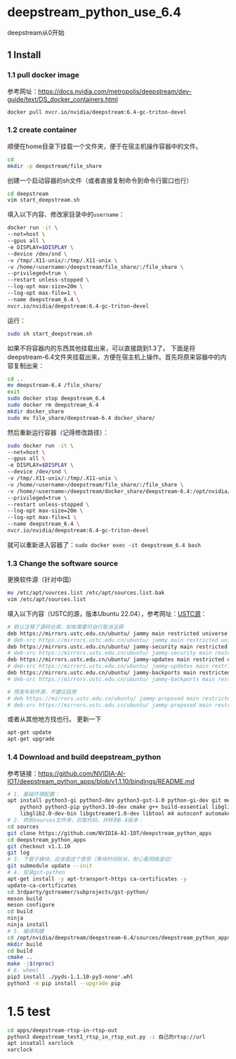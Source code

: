 # deepstream_python_use_6.4

deepstream从0开始

## 1 Install
### 1.1 pull docker image
参考网址：https://docs.nvidia.com/metropolis/deepstream/dev-guide/text/DS_docker_containers.html
```bash
docker pull nvcr.io/nvidia/deepstream:6.4-gc-triton-devel
```
### 1.2 create container
顺便在home目录下挂载一个文件夹，便于在宿主机操作容器中的文件。
``` bash
cd
mkdir -p deepstream/file_share
```

创建一个启动容器的sh文件（或者直接复制命令到命令行窗口也行）
``` bash
cd deepstream
vim start_deepstream.sh
```
填入以下内容、修改家目录中的`username`：
```bash
docker run -it \
--net=host \
--gpus all \
-e DISPLAY=$DISPLAY \
--device /dev/snd \
-v /tmp/.X11-unix/:/tmp/.X11-unix \
-v /home/<username>/deepstream/file_share/:/file_share \
--privileged=true \
--restart unless-stopped \
--log-opt max-size=20m \
--log-opt max-file=1 \
--name deepstream_6.4 \
nvcr.io/nvidia/deepstream:6.4-gc-triton-devel
```
运行：
```bash
sudo sh start_deepstream.sh
```
如果不将容器内的东西其他挂载出来，可以直接跳到1.3了。
下面是将deepstream-6.4文件夹挂载出来，方便在宿主机上操作。首先将原来容器中的内容复制出来：
``` bash
cd ..
mv deepstream-6.4 /file_share/
exit
sudo docker stop deepstream_6.4
sudo docker rm deepstream_6.4
mkdir docker_share
sudo mv file_share/deepstream-6.4 docker_share/
```
然后重新运行容器（记得修改路径）：
``` bash
sudo docker run -it \
--net=host \
--gpus all \
-e DISPLAY=$DISPLAY \
--device /dev/snd \
-v /tmp/.X11-unix/:/tmp/.X11-unix \
-v /home/<username>/deepstream/file_share/:/file_share \
-v /home/<username>/deepstream/docker_share/deepstream-6.4:/opt/nvidia/deepstream/deepstream-6.4 \
--privileged=true \
--restart unless-stopped \
--log-opt max-size=20m \
--log-opt max-file=1 \
--name deepstream_6.4 \
nvcr.io/nvidia/deepstream:6.4-gc-triton-devel
```
就可以重新进入容器了：`sudo docker exec -it deepstream_6.4 bash`
### 1.3 Change the software source
更换软件源（针对中国）
```bash
mv /etc/apt/sources.list /etc/apt/sources.list.bak
vim /etc/apt/sources.list
```
填入以下内容（USTC的源，版本Ubuntu 22.04），参考网址：[USTC源](https://mirrors.ustc.edu.cn/help/ubuntu.html)：
``` bash
# 默认注释了源码仓库，如有需要可自行取消注释
deb https://mirrors.ustc.edu.cn/ubuntu/ jammy main restricted universe multiverse
# deb-src https://mirrors.ustc.edu.cn/ubuntu/ jammy main restricted universe multiverse
deb https://mirrors.ustc.edu.cn/ubuntu/ jammy-security main restricted universe multiverse
# deb-src https://mirrors.ustc.edu.cn/ubuntu/ jammy-security main restricted universe multiverse
deb https://mirrors.ustc.edu.cn/ubuntu/ jammy-updates main restricted universe multiverse
# deb-src https://mirrors.ustc.edu.cn/ubuntu/ jammy-updates main restricted universe multiverse
deb https://mirrors.ustc.edu.cn/ubuntu/ jammy-backports main restricted universe multiverse
# deb-src https://mirrors.ustc.edu.cn/ubuntu/ jammy-backports main restricted universe multiverse

# 预发布软件源，不建议启用
# deb https://mirrors.ustc.edu.cn/ubuntu/ jammy-proposed main restricted universe multiverse
# deb-src https://mirrors.ustc.edu.cn/ubuntu/ jammy-proposed main restricted universe multiverse
```
或者从其他地方找也行。
更新一下
``` bash
apt-get update
apt-get upgrade
```
### 1.4 Download and build deepstream_python
参考链接：https://github.com/NVIDIA-AI-IOT/deepstream_python_apps/blob/v1.1.10/bindings/README.md
```  bash
# 1. 基础环境配置：
apt install python3-gi python3-dev python3-gst-1.0 python-gi-dev git meson \
    python3 python3-pip python3.10-dev cmake g++ build-essential libglib2.0-dev \
    libglib2.0-dev-bin libgstreamer1.0-dev libtool m4 autoconf automake libgirepository1.0-dev libcairo2-dev
# 2. 转到sources文件夹，拉取代码，并转到6.4版本：
cd sources
git clone https://github.com/NVIDIA-AI-IOT/deepstream_python_apps
cd deepstream_python_apps
git checkout v1.1.10
git log
# 3. 下载子模块，应该是这个意思（等待时间较长，耐心看网络波动）
git submodule update --init
# 4. 安装gst-python
apt-get install -y apt-transport-https ca-certificates -y
update-ca-certificates
cd 3rdparty/gstreamer/subprojects/gst-python/
meson build
meson configure
cd build
ninja
ninja install
# 5. 编译构建
cd /opt/nvidia/deepstream/deepstream-6.4/sources/deepstream_python_apps/bindings
mkdir build
cd build
cmake ..
make -j$(nproc)
# 6. wheel
pip3 install ./pyds-1.1.10-py3-none*.whl
python3 -m pip install --upgrade pip
```
# 1.5 test
``` bash
cd apps/deepstream-rtsp-in-rtsp-out
python3 deepstream_test1_rtsp_in_rtsp_out.py -i 自己的rtsp://url
apt insatall xarclock
xarclock
```






